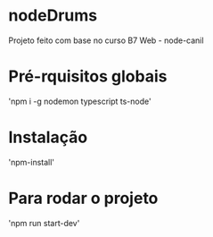 # nodeDrums
Projeto feito com base no curso B7 Web - node-canil

# Pré-rquisitos globais
'npm i -g nodemon typescript ts-node'

# Instalação
'npm-install'

# Para rodar o projeto
'npm run start-dev'